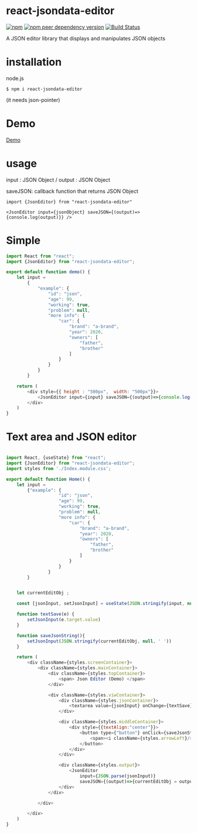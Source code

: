 # react-jsondata-editor

<a href="https://www.npmjs.com/package/react-jsondata-editor"> <img alt="npm" src="https://img.shields.io/npm/v/react-jsondata-editor"></a>
<a href="https://www.npmjs.com/package/json-pointer"> <img alt="npm peer dependency version" src="https://img.shields.io/npm/dependency-version/react-jsondata-editor/peer/json-pointer"></a>
<a href="https://app.travis-ci.com/putma-jun/react-jsondata-editor"><img src="https://app.travis-ci.com/putma-jun/react-jsondata-editor.svg" alt="Build Status" /></a>

A JSON editor library that displays and manipulates JSON objects

# installation
node.js

```
$ npm i react-jsondata-editor
```
(it needs json-pointer) 

# Demo
[Demo](https://json-editor-demo-pib6.vercel.app/)

# usage

input : JSON Object /
output : JSON Object

saveJSON: callback function that returns JSON Object
```
import {JsonEditor} from "react-jsondata-editor"

<JsonEditor input={jsonObject} saveJSON={(output)=> {console.log(output)}} />
```

# Simple
```javascript
import React from "react";
import {JsonEditor} from "react-jsondata-editor";

export default function demo() {
    let input =
        {
            "example": {
                "id": "json",
                "age": 99,
                "working": true,
                "problem": null,
                "more info": {
                    "car": {
                        "brand": "a-brand",
                        "year": 2020,
                        "owners": [
                            "father",
                            "brother"
                        ]
                    }
                }
            }
        }

    return (
        <div style={{ height : "500px",  width: "500px"}}>
            <JsonEditor input={input} saveJSON={(output)=>{console.log(output)}}/>
        </div>
    )
}

```

# Text area and JSON editor
```javascript

import React, {useState} from "react";
import {JsonEditor} from "react-jsondata-editor";
import styles from './Index.module.css';

export default function Home() {
    let input =
        {"example": {
                    "id": "json",
                    "age": 99,
                    "working": true,
                    "problem": null,
                    "more info": {
                        "car": {
                            "brand": "a-brand",
                            "year": 2020,
                            "owners": [
                                "father",
                                "brother"
                            ]
                        }
                    }
                }
        }


    let currentEditObj ;

    const [jsonInput, setJsonInput] = useState(JSON.stringify(input, null, ' '))

    function textSave(e) {
        setJsonInput(e.target.value)
    }

    function saveJsonString(){
        setJsonInput(JSON.stringify(currentEditObj, null, ' '))
    }

    return (
        <div className={styles.screenContainer}>
            <div className={styles.mainContainer}>
                <div className={styles.topContainer}>
                    <span> Json Editor (Demo) </span>
                </div>

                <div className={styles.viwContainer}>
                    <div className={styles.jsonContainer}>
                        <textarea value={jsonInput} onChange={textSave}/>
                    </div>

                    <div className={styles.middleContainer}>
                        <div style={{textAlign:"center"}}>
                            <button type={"button"} onClick={saveJsonString}>
                                <span><i className={styles.arrowLeft}/> String</span>
                            </button>
                        </div>
                    </div>

                    <div className={styles.output}>
                        <JsonEditor 
                            input={JSON.parse(jsonInput)} 
                            saveJSON={(output)=>{currentEditObj = output}} />
                    </div>
                </div>

            </div>

        </div>
    )
}

```

